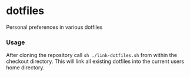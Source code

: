 # dotfiles
Personal preferences in various dotfiles

### Usage
After cloning the repository call `sh ./link-dotfiles.sh` from within the checkout directory. This will link all existing dotfiles into the current users home directory.
